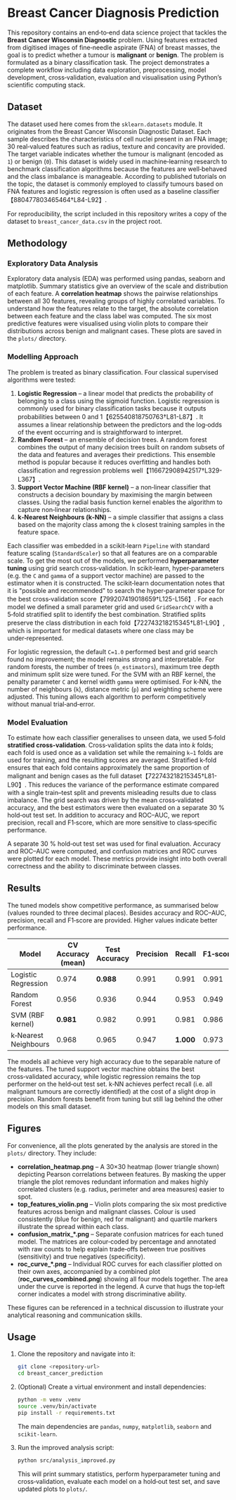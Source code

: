 # Breast Cancer Diagnosis Prediction

This repository contains an end‑to‑end data science project that tackles the
**Breast Cancer Wisconsin Diagnostic** problem.  Using features extracted from
digitised images of fine‑needle aspirate (FNA) of breast masses, the goal is
to predict whether a tumour is **malignant** or **benign**.  The problem is
formulated as a binary classification task.  The project demonstrates a
complete workflow including data exploration, preprocessing, model
development, cross‑validation, evaluation and visualisation using
Python’s scientific computing stack.

## Dataset

The dataset used here comes from the `sklearn.datasets` module.  It
originates from the Breast Cancer Wisconsin Diagnostic Dataset.  Each
sample describes the characteristics of cell nuclei present in an FNA
image; 30 real‑valued features such as radius, texture and concavity
are provided.  The target variable indicates whether the tumour is
malignant (encoded as `1`) or benign (`0`).  This dataset is widely
used in machine‑learning research to benchmark classification algorithms
because the features are well‑behaved and the class imbalance is
manageable.  According to published tutorials on the topic, the
dataset is commonly employed to classify tumours based on FNA features
and logistic regression is often used as a baseline classifier【880477803465464†L84-L92】.

For reproducibility, the script included in this repository writes a
copy of the dataset to `breast_cancer_data.csv` in the project root.

## Methodology

### Exploratory Data Analysis

Exploratory data analysis (EDA) was performed using pandas, seaborn
and matplotlib.  Summary statistics give an overview of the scale and
distribution of each feature.  A **correlation heatmap** shows the pairwise
relationships between all 30 features, revealing groups of highly
correlated variables.  To understand how the features relate to the
target, the absolute correlation between each feature and the class
label was computed.  The six most predictive features were visualised
using violin plots to compare their distributions across benign and
malignant cases.  These plots are saved in the `plots/` directory.

### Modelling Approach

The problem is treated as binary classification.  Four classical
supervised algorithms were tested:

1. **Logistic Regression** – a linear model that predicts the
   probability of belonging to a class using the sigmoid function.
   Logistic regression is commonly used for binary classification tasks
   because it outputs probabilities between 0 and 1【625540818750763†L81-L87】.
   It assumes a linear relationship between the predictors and the log‑odds
   of the event occurring and is straightforward to interpret.
2. **Random Forest** – an ensemble of decision trees.  A random
   forest combines the output of many decision trees built on random
   subsets of the data and features and averages their predictions.
   This ensemble method is popular because it reduces overfitting and
   handles both classification and regression problems well【116672908942517†L329-L367】.
3. **Support Vector Machine (RBF kernel)** – a non‑linear classifier
   that constructs a decision boundary by maximising the margin between
   classes.  Using the radial basis function kernel enables the
   algorithm to capture non‑linear relationships.
4. **k‑Nearest Neighbours (k‑NN)** – a simple classifier that assigns
   a class based on the majority class among the `k` closest training
   samples in the feature space.

Each classifier was embedded in a scikit‑learn `Pipeline` with
standard feature scaling (`StandardScaler`) so that all features are
on a comparable scale.  To get the most out of the models, we
performed **hyperparameter tuning** using grid search cross‑validation.
In scikit‑learn, hyper‑parameters (e.g. the `C` and `gamma` of a
support vector machine) are passed to the estimator when it is
constructed.  The scikit‑learn documentation notes that it is
"possible and recommended" to search the hyper‑parameter space for the
best cross‑validation score【799207419018659†L125-L156】.  For each model we defined a
small parameter grid and used `GridSearchCV` with a 5‑fold
stratified split to identify the best combination.  Stratified splits
preserve the class distribution in each fold【722743218215345†L81-L90】, which is
important for medical datasets where one class may be under‑represented.

For logistic regression, the default `C=1.0` performed best and
grid search found no improvement; the model remains strong and
interpretable.  For random forests, the number of trees (`n_estimators`),
maximum tree depth and minimum split size were tuned.  For the SVM
with an RBF kernel, the penalty parameter `C` and kernel width `gamma`
were optimised.  For k‑NN, the number of neighbours (`k`), distance
metric (`p`) and weighting scheme were adjusted.  This tuning allows
each algorithm to perform competitively without manual trial‑and‑error.

### Model Evaluation

To estimate how each classifier generalises to unseen data, we used
5‑fold **stratified cross‑validation**.  Cross‑validation splits the
data into *k* folds; each fold is used once as a validation set while
the remaining `k−1` folds are used for training, and the resulting
scores are averaged.  Stratified k‑fold ensures that each fold
contains approximately the same proportion of malignant and benign
cases as the full dataset【722743218215345†L81-L90】.  This reduces the variance of
the performance estimate compared with a single train–test split and
prevents misleading results due to class imbalance.  The grid search
was driven by the mean cross‑validated accuracy, and the best
estimators were then evaluated on a separate 30 % hold‑out test set.
In addition to accuracy and ROC–AUC, we report precision, recall and
F1‑score, which are more sensitive to class‑specific performance.

A separate 30 % hold‑out test set was used for final evaluation.
Accuracy and ROC–AUC were computed, and confusion matrices and ROC
curves were plotted for each model.  These metrics provide insight into
both overall correctness and the ability to discriminate between
classes.

## Results
The tuned models show competitive performance, as summarised below
(values rounded to three decimal places).  Besides accuracy and
ROC–AUC, precision, recall and F1‑score are provided.  Higher values
indicate better performance.

| Model                   | CV Accuracy (mean) | Test Accuracy | Precision | Recall | F1‑score | ROC–AUC |
|-------------------------|--------------------|---------------|-----------|--------|----------|--------:|
| Logistic Regression     | 0.974              | **0.988**     | 0.991     | 0.991  | 0.991    | 0.998 |
| Random Forest           | 0.956              | 0.936         | 0.944     | 0.953  | 0.949    | 0.991 |
| SVM (RBF kernel)        | **0.981**          | 0.982         | 0.991     | 0.981  | 0.986    | 0.998 |
| k‑Nearest Neighbours    | 0.968              | 0.965         | 0.947     | **1.000** | 0.973    | 0.995 |

The models all achieve very high accuracy due to the separable nature
of the features.  The tuned support vector machine obtains the best
cross‑validated accuracy, while logistic regression remains the top
performer on the held‑out test set.  k‑NN achieves perfect recall
(i.e. all malignant tumours are correctly identified) at the cost of a
slight drop in precision.  Random forests benefit from tuning but
still lag behind the other models on this small dataset.

## Figures

For convenience, all the plots generated by the analysis are stored in
the `plots/` directory.  They include:

* **correlation_heatmap.png** – A 30×30 heatmap (lower triangle shown)
  depicting Pearson correlations between features.  By masking the
  upper triangle the plot removes redundant information and makes
  highly correlated clusters (e.g. radius, perimeter and area
  measures) easier to spot.
* **top_features_violin.png** – Violin plots comparing the six most
  predictive features across benign and malignant classes.  Colour is
  used consistently (blue for benign, red for malignant) and quartile
  markers illustrate the spread within each class.
* **confusion_matrix_*.png** – Separate confusion matrices for each
  tuned model.  The matrices are colour‑coded by percentage and
  annotated with raw counts to help explain trade‑offs between true
  positives (sensitivity) and true negatives (specificity).
* **roc_curve_*.png** – Individual ROC curves for each classifier
  plotted on their own axes, accompanied by a combined plot
  (**roc_curves_combined.png**) showing all four models together.  The
  area under the curve is reported in the legend.  A curve that hugs
  the top‑left corner indicates a model with strong discriminative
  ability.

These figures can be referenced in a technical discussion to
illustrate your analytical reasoning and communication skills.

## Usage

1. Clone the repository and navigate into it:

   ```bash
   git clone <repository‑url>
   cd breast_cancer_prediction
   ```

2. (Optional) Create a virtual environment and install dependencies:

   ```bash
   python -m venv .venv
   source .venv/bin/activate
   pip install -r requirements.txt
   ```

   The main dependencies are `pandas`, `numpy`, `matplotlib`, `seaborn` and
   `scikit‑learn`.

3. Run the improved analysis script:

   ```bash
   python src/analysis_improved.py
   ```

   This will print summary statistics, perform hyperparameter tuning and
   cross‑validation, evaluate each model on a hold‑out test set, and
   save updated plots to `plots/`.

